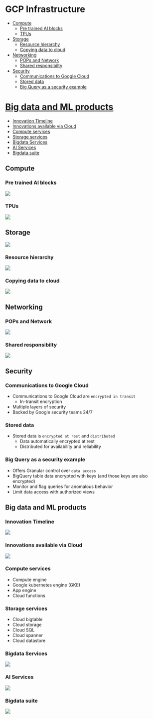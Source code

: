 # GCP Infrastructure
- [Compute](#compute)
  - [Pre trained AI blocks](#pre-trained-ai-blocks)
  - [TPUs](#tpus)
- [Storage](#storage)
  - [Resource hierarchy](#resource-hierarchy)
  - [Copying data to cloud](#copying-data-to-cloud)
- [Networking](#networking)
  - [POPs and Network](#pops-and-network)
  - [Shared responsibilty](#shared-responsibilty)
- [Security](#security)
  - [Communications to Google Cloud](#communications-to-google-cloud)
  - [Stored data](#stored-data)
  - [Big Query as a security example](#big-query-as-a-security-example)
# [Big data and ML products](#big-data-and-ml-products)
  - [Innovation Timeline](#innovation-timeline)
  - [Innovations available via Cloud](#innovations-available-via-cloud)
  - [Compute services](#compute-services)
  - [Storage services](#storage-services)
  - [Bigdata Services](#bigdata-services)
  - [AI Services](#ai-services)
  - [Bigdata suite](#bigdata-suite)

## Compute
### Pre trained AI blocks
<img src="images/pre_trained_ai_blocks.png">

### TPUs 
<img src="images/tpu.png">

## Storage
<img src="images/storage.png">

### Resource hierarchy
<img src="images/resource_hierarchy.png">

### Copying data to cloud
<img src="images/copying_data_to_cloud.png">

## Networking
### POPs and Network
<img src="images/pops_network.png">

### Shared responsibilty
<img src="images/shared_responsibilty.png">

## Security
### Communications to Google Cloud
- Communications to Google Cloud are `encrypted in transit` 
  - In-transit encryption
- Multiple layers of security
- Backed by Google security teams 24/7 
### Stored data
- Stored data is `encrypted at rest` and `distributed`
  - Data automatically encrypted at rest 
  - Distributed for availability and reliability 

### Big Query as a security example
- Offers Granular control over `data access`
- BigQuery table data encrypted with keys (and those keys are also encrypted) 
- Monitor and flag queries for anomalous behavior 
- Limit data access with authorized views 

## Big data and ML products
### Innovation Timeline
<img src="images/innovation_timeline.png">

### Innovations available via Cloud
<img src="images/innovations_available_via_cloud.png">

### Compute services
- Compute engine
- Google kubernetes engine (GKE)
- App engine
- Cloud functions

### Storage services
- Cloud bigtable
- Cloud storage
- Cloud SQL
- Cloud spanner
- Cloud datastore

### Bigdata Services
<img src="images/big_data_services.png">

### AI Services
<img src="images/ai_services.png">

### Bigdata suite
<img src="images/big_data_suite.png">

